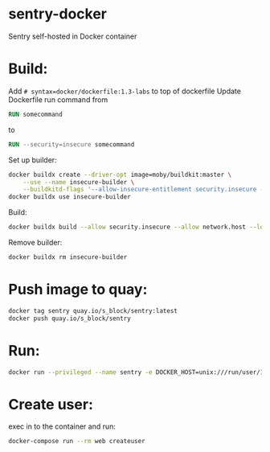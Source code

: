 # sentry-docker
Sentry self-hosted in Docker container

Build:
======
Add `# syntax=docker/dockerfile:1.3-labs` to top of dockerfile
Update Dockerfile run command from 
```dockerfile
RUN somecommand
```
to
```dockerfile
RUN --security=insecure somecommand
```
Set up builder:
```bash
docker buildx create --driver-opt image=moby/buildkit:master \
    --use --name insecure-builder \
    --buildkitd-flags '--allow-insecure-entitlement security.insecure --allow-insecure-entitlement network.host'
docker buildx use insecure-builder
```
Build:
```bash
docker buildx build --allow security.insecure --allow network.host --load -t sentry .
```
Remove builder:
```bash
docker buildx rm insecure-builder
```
Push image to quay:
===================
```bash
docker tag sentry quay.io/s_block/sentry:latest
docker push quay.io/s_block/sentry
```

Run:
====
```bash
docker run --privileged --name sentry -e DOCKER_HOST=unix:///run/user/1000/docker.sock -p 9000:9000 -ti sentry
```

Create user:
============
exec in to the container and run:
```bash
docker-compose run --rm web createuser
```
